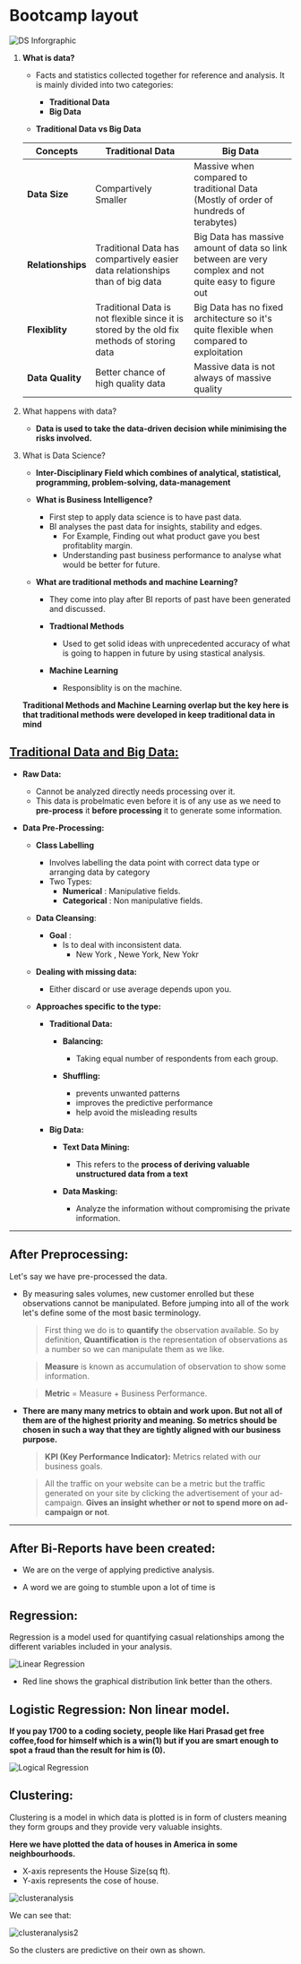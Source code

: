 # Bootcamp layout


![DS Inforgraphic](./src/dsinfographic.pn)

1. __What is data?__

    * Facts and statistics collected together for reference and analysis. It is mainly divided into two categories:

        * __Traditional Data__
        * __Big Data__

    * __Traditional Data vs Big Data__

   |Concepts  |  Traditional Data|    Big Data   |
   |----------- | ------------- |-------------|
   | __Data Size__ | Compartively Smaller | Massive when compared to traditional Data (Mostly of order of hundreds of terabytes)
    | __Relationships__ | Traditional Data has compartively easier data relationships than of big data | Big Data has massive amount of data so link between are very complex and not quite easy to figure out |
    | __Flexiblity__ | Traditional Data is not flexible since it is stored by the old fix methods of storing data | Big Data has no fixed architecture so it's quite flexible when compared to exploitation |
    | __Data Quality__ | Better chance of high quality data| Massive data is not always of massive quality|
    

2. What happens with data?
    * __Data is used to take the data-driven decision while minimising the risks involved.__

3. What is Data Science?
    * __Inter-Disciplinary Field which combines of analytical, statistical, programming, problem-solving, data-management__

    * __What is Business Intelligence?__
        * First step to apply data science is to have past data.
        * BI analyses the past data for insights, stability and edges.
            * For Example, Finding out what product gave you best profitablity margin.
            * Understanding past business performance to analyse what would be better for future.
    * __What are traditional methods and machine Learning?__
        * They come into play after BI reports of past have been generated and discussed.

        * __Tradtional Methods__
            * Used to get solid ideas with unprecedented accuracy of what is going to happen in future by using stastical analysis.

        * __Machine Learning__
            * Responsiblity is on the machine.

    __Traditional Methods and Machine Learning overlap but the key here is that traditional methods were developed in keep traditional data in mind__ 


## <u>Traditional Data and Big Data:</u> 

* __Raw Data:__
    * Cannot be analyzed directly needs processing over it.
    * This data is probelmatic even before it is of any use as we need to __pre-process__ it __before processing__ it to generate some information.

* __Data Pre-Processing:__
    * __Class Labelling__ 
        * Involves labelling the data point with correct data type or arranging data by category
        * Two Types:
            * __Numerical__ : Manipulative fields.
            * __Categorical__ : Non manipulative fields.
    
    * __Data Cleansing__:
        * __Goal__ : 
            * Is to deal with inconsistent data.
                * New York , Newe York, New Yokr
    
    * __Dealing with missing data:__
        * Either discard or use average depends upon you.


    * __Approaches specific to the type:__
        * __Traditional Data:__
            * __Balancing:__
                * Taking equal number of respondents from each group.

            * __Shuffling:__ 
                * prevents unwanted patterns
                * improves the predictive performance
                * help avoid the misleading results
        
        * __Big Data:__
            * __Text Data Mining:__
                * This refers to the __process of deriving valuable unstructured data from a text__
            
            * __Data Masking:__
                * Analyze the information without compromising the private information.



---

## After Preprocessing: 

Let's say we have pre-processed the data.


* By measuring sales volumes, new customer enrolled but these observations cannot be manipulated. Before jumping into all of the work let's define some of the most basic terminology.

    > First thing we do is to __quantify__ the observation available. So by definition, __Quantification__ is the representation of observations as a number so we can manipulate them as we like.
        
    > __Measure__ is known as accumulation of observation to show some information.

    > __Metric__ = Measure + Business Performance.


* __There are many many metrics to obtain and work upon. But not all of them are of the highest priority and meaning. So metrics should be chosen in such a way that they are tightly aligned with our business purpose.__
    
    > __KPI (Key Performance Indicator):__ Metrics related with our business goals.

    > All the traffic on your website can be a metric but the traffic generated on your site by clicking the advertisement of your ad-campaign. __Gives an insight whether or not to spend more on ad-campaign or not__.


---

## After Bi-Reports have been created:

* We are on the verge of applying predictive analysis.

* A word we are going to stumble upon a lot of time is
 
## __Regression:__

Regression is a model used for quantifying casual relationships among the different variables included in your analysis.

![Linear Regression](/src/lr.png)


* Red line shows the graphical distribution link better than the others.


## __Logistic Regression: Non linear model.__

__If you pay 1700 to a coding society, people like Hari Prasad get free coffee,food for himself which is a win(1) but if you are smart enough to spot a fraud than the result for him is (0).__

![Logical Regression](./src/logicalregression.png)


## __Clustering:__

Clustering is a model in which data is plotted is in form of clusters meaning they form groups and they provide very valuable insights.

__Here we have plotted the data of houses in America in some neighbourhoods.__

*  X-axis represents the House Size(sq ft).
* Y-axis represents the cose of house.

![clusteranalysis](./src/clusteranalysis.png)

We can see that:

![clusteranalysis2](./src/clusteranalysis2.png)

So the clusters are predictive on their own as shown.














        


        

        
























            











































        
